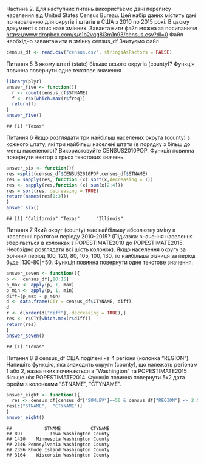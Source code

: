 Частина 2. Для наступних питань використаємо дані перепису населення від
United States Census Bureau. Цей набір даних містить дані по населенню
для округів і штатів в США з 2010 по 2015 рокі. В цьому документі є опис
назв змінних. Завантажити файл можна за посиланням
<a href="https://www.dropbox.com/s/c1b2vqg8i3m1n93/census.csv?dl=0" class="uri">https://www.dropbox.com/s/c1b2vqg8i3m1n93/census.csv?dl=0</a>
Файл необхідно завантажити в змінну census\_df Зчитуємо файл

``` r
census_df <- read.csv("census.csv", stringsAsFactors = FALSE)
```

Питання 5 В якому штаті (state) більше всього округів (county)? Функція
повинна повернути одне текстове значення

``` r
library(plyr)
answer_five <- function(){
  r <- count(census_df$STNAME)
  f <- r$x[which.max(r$freq)]
  return(f)
}
answer_five()
```

    ## [1] "Texas"

Питання 6 Якщо розглядати три найбільш населених округа (county) з
кожного штату, які три найбільш населені штати (в порядку з більш до
менш населеного)? Використовуйте CENSUS2010POP. Функція повинна
повернути вектор з трьох текстових значень.

``` r
answer_six <- function(){
res =split(census_df$CENSUS2010POP,census_df$STNAME)
res = sapply(res, function (x) sort(x,decreasing = T))
res <- sapply(res,function (x) sum(x[2:4]))
res = sort(res, decreasing = TRUE)
return(names(res[1:3]))
}
answer_six()
```

    ## [1] "California" "Texas"      "Illinois"

Питання 7 Який округ (county) має найбільшу абсолютну зміну в населенні
протягом періоду 2010-2015? (Підказка: значення населення зберігається в
колонках з POPESTIMATE2010 до POPESTIMATE2015. Необхідно розглядати всі
шість колонок). Якщо населення округу за 5річний період 100, 120, 80,
105, 100, 130, то найбільша різниця за період буде \|130-80\|=50.
Функція повинна повернути одне текстове значення.

``` r
answer_seven <- function(){
p <-  census_df[,10:15]
p_max <- apply(p, 1, max)
p_min <- apply(p, 1, min)
diff=(p_max - p_min)
d <- data.frame(CTY = census_df$CTYNAME, diff)
d
r <- d[order(d["diff"], decreasing = TRUE),]
res <- r$CTY[which.max(r$diff)]
return(res)
}
answer_seven()
```

    ## [1] "Texas"

Питання 8 В census\_df США поділені на 4 регіони (колонка “REGION”).
Напишіть функцію, яка знаходить округи (county), що належать регіонам 1
або 2, назва яких починається з “Washington” та POPESTIMATE2015 більше
ніж POPESTIMATE2014. Функція повинна повернути 5х2 дата фрейм з
колонками “STNAME”, “CTYNAME”.

``` r
answer_eight <- function(){    
  res <- census_df[census_df["SUMLEV"]==50 & census_df["REGION"] <= 2 & c(sapply(census_df["CTYNAME"], function(x) 'Washington' == substr(x, 1, 10))) & census_df["POPESTIMATE2015"] > census_df["POPESTIMATE2014"],]
res[c("STNAME",  "CTYNAME")]
}
answer_eight()
```

    ##            STNAME           CTYNAME
    ## 897          Iowa Washington County
    ## 1420    Minnesota Washington County
    ## 2346 Pennsylvania Washington County
    ## 2356 Rhode Island Washington County
    ## 3164    Wisconsin Washington County
